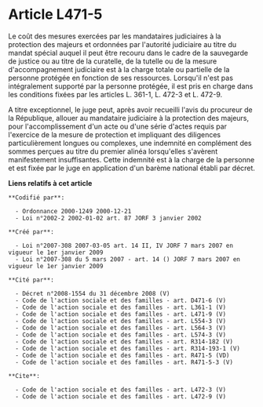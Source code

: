 # Article L471-5

Le coût des mesures exercées par les mandataires judiciaires à la protection des majeurs et ordonnées par l'autorité
judiciaire au titre du mandat spécial auquel il peut être recouru dans le cadre de la sauvegarde de justice ou au titre de la
curatelle, de la tutelle ou de la mesure d'accompagnement judiciaire est à la charge totale ou partielle de la personne
protégée en fonction de ses ressources. Lorsqu'il n'est pas intégralement supporté par la personne protégée, il est pris en
charge dans les conditions fixées par les articles L. 361-1, L. 472-3 et L. 472-9. 

A titre exceptionnel, le juge peut, après avoir recueilli l'avis du procureur de la République, allouer au mandataire
judiciaire à la protection des majeurs, pour l'accomplissement d'un acte ou d'une série d'actes requis par l'exercice de la
mesure de protection et impliquant des diligences particulièrement longues ou complexes, une indemnité en complément des
sommes perçues au titre du premier alinéa lorsqu'elles s'avèrent manifestement insuffisantes. Cette indemnité est à la charge
de la personne et est fixée par le juge en application d'un barème national établi par décret.

**Liens relatifs à cet article**

	**Codifié par**:

	  - Ordonnance 2000-1249 2000-12-21
	  - Loi n°2002-2 2002-01-02 art. 87 JORF 3 janvier 2002

	**Créé par**:

	  - Loi n°2007-308 2007-03-05 art. 14 II, IV JORF 7 mars 2007 en vigueur le 1er janvier 2009
	  - Loi n°2007-308 du 5 mars 2007 - art. 14 () JORF 7 mars 2007 en vigueur le 1er janvier 2009

	**Cité par**:

	  - Décret n°2008-1554 du 31 décembre 2008 (V)
	  - Code de l'action sociale et des familles - art. D471-6 (V)
	  - Code de l'action sociale et des familles - art. L361-1 (V)
	  - Code de l'action sociale et des familles - art. L471-9 (V)
	  - Code de l'action sociale et des familles - art. L554-3 (V)
	  - Code de l'action sociale et des familles - art. L564-3 (V)
	  - Code de l'action sociale et des familles - art. L574-3 (V)
	  - Code de l'action sociale et des familles - art. R314-182 (V)
	  - Code de l'action sociale et des familles - art. R314-193-1 (V)
	  - Code de l'action sociale et des familles - art. R471-5 (VD)
	  - Code de l'action sociale et des familles - art. R471-5-3 (V)

	**Cite**:

	  - Code de l'action sociale et des familles - art. L472-3 (V)
	  - Code de l'action sociale et des familles - art. L472-9 (V)
